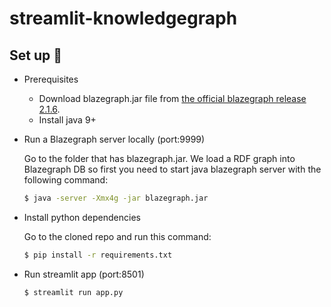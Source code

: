 # streamlit-knowledgegraph
## Set up 🚀
- Prerequisites
  - Download blazegraph.jar file from [the official blazegraph release 2.1.6](https://github.com/blazegraph/database/releases/tag/BLAZEGRAPH_2_1_6_RC).
  - Install java 9+

- Run a Blazegraph server locally (port:9999)
  
  Go to the folder that has blazegraph.jar. We load a RDF graph into Blazegraph DB so first you need to start java blazegraph server with the following command:
  ```bash
  $ java -server -Xmx4g -jar blazegraph.jar
  ```
- Install python dependencies

  Go to the cloned repo and run this command:
  ```bash
  $ pip install -r requirements.txt
  ```
- Run streamlit app (port:8501)
  ```bash
  $ streamlit run app.py
  ```
  
  
